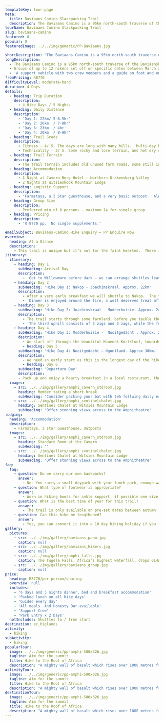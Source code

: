 ```yaml
---
templateKey: tour-page
meta:
  title: Baviaans Camino Slackpacking Trail
  description: The Baviaans Camino is a 95km north-south traverse of the Baviaanskloof Mountains and Kouga Mountain Range, between the towns of Willowmore and Kareedouw in the Eastern Cape, South Africa.  The trail uses the only ‘road’ over the Baviaanskloof Mountain, making this a unique adventure.
tourName: Baviaans Camino Slackpacking Trail
slug: baviaans-camino
featured: 0
popular: 0
featuredImage: ../../img/generic/PP-Baviaans.jpg

shortDescription: "The Baviaans Camino is a 95km north-south traverse of the Baviaanskloof Mountains and Kouga Mountain Range, between the towns of Willowmore and Kareedouw in the Eastern Cape, South Africa.  The trail uses the only ‘road’ over the Baviaanskloof Mountain, making this a unique adventure."
longDescription:
  - The Baviaans Camino is a 95km north-south traverse of the Baviaanskloof Mountains and Kouga Mountain Range, between the towns of Willowmore and Kareedouw in the Eastern Cape, South Africa.  The trail uses the only ‘road’ over the Baviaanskloof Mountain, making this a unique adventure
  - Groups of up to 12 hikers set off on specific dates between March and October, of which 6 can choose to do the trail on horseback.
  - 'A support vehicle with two crew members and a guide on foot and on horseback accompany the groups.  Although not difficult, there is a total elevation of 3 600m over the 4 days. It is not a technical hike, but hikers do need be fit and have a good level of endurance to take on this trail.'
fromPricing: R8770
difficultyLevel: moderate-hard
duration: 4 Days
details:
  - heading: Trip Duration
    description:
      - 4 Hike Days / 5 Nights 
  - heading: Daily Distance
    description:
      - 'Day 1: 22km/ 5-6.5hr'
      - 'Day 2: 26km  / 7-8hr'
      - 'Day 3: 23km  / 4hr'
      - 'Day 4: 30km  / 8-9hr'
  - heading: Trail Grade
    description:
      - Fitness - 4/ 5. The days are long with many hills.  Multi-day hiking experience not a pre-requisite, but you need to be fit and have a good level of endurance.  
      - Technicality - 3/ 5. Some rocky and lose terrain, and hot dry conditions.
  - heading: Trail Terrain
    description:
      - The trail terrain includes old unused farm roads, some still in use, over the two mountain ranges.  It is often rocky, but with amazing vistas over the mountains.  You will hike through 7 of the 9 biomes found in the country..
  - heading: Accommodation
    description:
      - 1 Night at Cavern Berg Hotel - Northern Drakensberg Valley
      - 2 Nights at Witsieshook Mountain Lodge
  - heading: Logistic Support
    description:
      - 'Farmstays, a 3 Star guesthouse, and a very basic outpost.  Always flushing toilets and hot water.'
  - heading: Group Size
    description:
      - Preferred min of 8 persons - maximum 14 for single group.
  - heading: Pricing
    description:
      - 'R 8770 pp.  No single supplements.'

emailSubject: Baviaans-Camino Hike Enquiry – PP Enquire Now
overview:
  heading: At a Glance
  description:
    - This trail is unique but it’s not for the faint hearted.  There is no easy exit, unless it’s a major medical emergency.  There is hardly any cell reception, which is great to ‘be in the moment’ and truly shut-off from the noise of our busy lives. Food is good hearty meals – warm breakfast, packed lunch and braai/potjies for supper.
itinerary:
  itinerary:
    - heading: Day 1
      subHeading: Arrival Day
      description:
        - 'Get to Willowmore before dark – we can arrange shuttles leaving from Kareedouw either before or after the hike, to suit your travel arrangements.  Dinner is served at 18h30.'
    - heading: Day 2
      subHeading: 'Hike Day 1: Nakop - Joachimskraal. Approx. 22km'
      description:
        - After a very early breakfast we will shuttle to Nakop.  The trail starts with a 400m climb over the first 4km, traversing the Baviaanskloof Mountains, followed by a 7km descent into the Kloof.  Overnight accommodation is 5km further, on the farm Joachimskraal in an old farmhouse.  There are 5 rooms available.
        - 'Dinner is enjoyed around the fire, a well deserved treat after a challenging day!'
    - heading: Day 3
      subHeading: 'Hike Day 2: Joachimskraal – Modderhuisie. Approx. 24km.'
      description:
        - The trail starts through some farmland, before you tackle the first two winding uphills of the day where we find the support vehicle again for lunch.  Soon civilization is forgotten and you start the traverse of the Kouga Mountain Range, with uninterrupted views into the Klein Kommando and Tjandokloofs.  You move from thorntrees to aloes, cycads, proteas and spekboom.  95 bird species have been counted along this route.
        - 'The third uphill consists of 3 zigs and 3 zags, while the fourth is a testing path right in front of you that you just must get done.  The last few kilometres through a kloof leads to Modderhuisie at Entkraal, where we all sleep on bunk beds in a small outpost consisting of 3 rooms.'
    - heading: Day 4
      subHeading: 'Hike Day 3: Modderhuisie -  Nooitgedacht . Approx. 20km. '
      description:
        - We start off through the beautiful Kouenek Kortkloof, towards the Joubertskraal River, before you tackle the Kouenek to the highest point, a steep mountain with many false summits!  Then a generous and slow reintroduction to civilization follows, as you enter the remote farming community of the Nooitgedacht area.  We tackle a last up and down for the day before we get to our farmhouse for the night.
        - heading: Day 5
      subHeading: 'Hike Day 4: Nooitgedacht – Nguniland. Approx 30km.'
      description:
        - We need an early start as this is the longest day of the hike (but not the most difficult).  We first enjoy the early morning trail along the Ragels River, before tackling Moordenaarskloof - by now nothing to fear! We descent to cross the Kouga River (and remember what goes down, must go up…) before stopping for lunch.  We then continue to our last night's accommodation through a beautiful fynbos kloof and along the old Pospad (mail trail) where we braai and reflect on the Baviaans Camino at Nguniland Guest Farm.
        - heading: Day 6
      subHeading: 'Departure Day'
      description: 
      - Pack up and enjoy a hearty breakfast in a local restaurant, the Sweaty Dutchman, and then it is time to start our journey back to the real world.  As they say though, a Camino has a start, but it never ends.
  images:
    - src: ../../img/gallery/amphi_cavern_stdroom.jpg
      heading: Member taking a short break
      subHeading: 'Consider packing your bat with teh follwing daily essentials'
    - src: ../../img/gallery/amphi_sentinelchalet.jpg
      heading: Sentinel Chalet at Witsies Mountain Lodge
      subHeading: 'Offer stunning views across to the Amphitheatre'
lodging:
  heading: 'Accommodation'
  description:
    - Farmstays, 3 star Guesthouse, Outposts 
  images:
    - src: ../../img/gallery/amphi_cavern_stdroom.jpg
      heading: Standard Room at the Cavern
      subHeading: ''
    - src: ../../img/gallery/amphi_sentinelchalet.jpg
      heading: Sentinel Chalet at Witsies Mountain Lodge
      subHeading: 'Offer stunning views across to the Amphitheatre'
faq:
  faq:
    - question: Do we carry our own backpacks?
      answer:
        - No. You carry a small daypack with your lunch pack, enough water and own emergency equipment while the support vehicle transports your luggage.  The vehicle also will stop every 2 hours for tea/cold drinks or safari lunch.
    - question: What type of footwear is appropriate?
      answer:
        - Worn in hiking boots for ankle support, if possible one size bigger than normal.  The terrain is rocky so you need support. 
    - question: What is the best time of year for this trail?
      answer:
        - The trail is only available on pre-set dates between autumn (Mar-May) and Spring (Oct) due to extreme summer temperatures found in the Kloof.
    - question: Can this hike be lengthened?
      answer:
        - Yes, you can convert it into a 10 day hiking holiday if you follow it up with the Chokka Trail.
gallery:
  pictures:
    - src: ../../img/gallery/baviaans_pano.jpg   
      caption: null
    - src: ../../img/gallery/baviaans_hikers.jpg   
      caption: null
    - src: ../../img/gallery/amphi_falls.jpg
      caption: The Tugela Falls, Africa’s highest waterfall, drops 614m over the Drakensberg escarpment.
    - src: ../../img/gallery/baviaans_group.jpg   
      caption: null
price:
  heading: R8770/per person/sharing
  overview: null
  includes:
    - '6 days and 5 nights dinner, bed and breakfast accommodation'
    - 'Packed lunch on all hike days'
    - 'Guided every day'
    - 'All meals. And Honesty Bar available'
    - 'Support Crew'
    - 'Park Entry x 2 Days'
  notIncludes: Shuttles to / from start
destination: ec_higlands
activity:
  - hiking
subActivity:
  - hiking
popularTour:
  image: ../../img/generic/pp-amphi-500x326.jpg
  tagline: Aim for the summit
  title: Hike to the Roof of Africa
  description: "A mighty wall of basalt which rises over 1000 metres from the Tugela Valley to the Lesotho plateau nearly 3000 metres above sea level, the Northern Drakensberg's Amphitheatre, gains much of its aesthetic appeal from its near perfect symmetry"
activityTour:
  image: ../../img/generic/pp-amphi-500x326.jpg
  tagline: Aim for the summit
  title: Hike to the Roof of Africa
  description: "A mighty wall of basalt which rises over 1000 metres from the Tugela Valley to the Lesotho plateau nearly 3000 metres above sea level, the Northern Drakensberg's Amphitheatre, gains much of its aesthetic appeal from its near perfect symmetry"
destinationTour:
  image: ../../img/generic/pp-amphi-500x326.jpg
  tagline: Aim for the summit
  title: Hike to the Roof of Africa
  description: "A mighty wall of basalt which rises over 1000 metres from the Tugela Valley to the Lesotho plateau nearly 3000 metres above sea level, the Northern Drakensberg's Amphitheatre, gains much of its aesthetic appeal from its near perfect symmetry"
---
```

